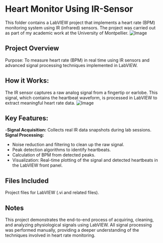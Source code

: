 # Heart Monitor Using IR-Sensor
This folder contains a LabVIEW project that implements a heart rate (BPM) monitoring system using IR (infrared) sensors. The project was carried out as part of my academic work at the University of Montpellier.
![Image](https://github.com/user-attachments/assets/f685c43c-f2de-427b-97de-6a332209987c)
## Project Overview
Purpose:
To measure heart rate (BPM) in real time using IR sensors and advanced signal processing techniques implemented in LabVIEW.

## How it Works:
The IR sensor captures a raw analog signal from a fingertip or earlobe. This signal, which contains the heartbeat waveform, is processed in LabVIEW to extract meaningful heart rate data.
![Image](https://cdn10.bigcommerce.com/s-e8bcgbwxqx/products/39898/images/29178/PBDS100A1__02738.1475604299.1280.1280.JPG?c=2)

## Key Features:

-**Signal Acquisition:** Collects real IR data snapshots during lab sessions.
**Signal Processing:**
  - Noise reduction and filtering to clean up the raw signal.
  - Peak detection algorithms to identify heartbeats.
  - Calculation of BPM from detected peaks.
  - Visualization: Real-time plotting of the signal and detected heartbeats in the LabVIEW front panel.
## Files Included
Project files for LabVIEW (.vi and related files).
## Notes
This project demonstrates the end-to-end process of acquiring, cleaning, and analyzing physiological signals using LabVIEW. All signal processing was performed manually, providing a deeper understanding of the techniques involved in heart rate monitoring.
